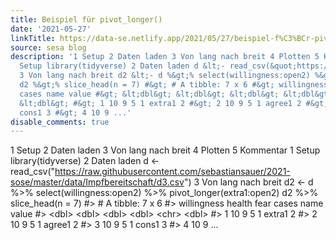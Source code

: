 ```yaml
---
title: Beispiel für pivot_longer()
date: '2021-05-27'
linkTitle: https://data-se.netlify.app/2021/05/27/beispiel-f%C3%BCr-pivot-longer/
source: sesa blog
description: '1 Setup 2 Daten laden 3 Von lang nach breit 4 Plotten 5 Kommentar 1
  Setup library(tidyverse) 2 Daten laden d &lt;- read_csv(&quot;https://raw.githubusercontent.com/sebastiansauer/2021-sose/master/data/Impfbereitschaft/d3.csv&quot;)
  3 Von lang nach breit d2 &lt;- d %&gt;% select(willingness:open2) %&gt;% pivot_longer(extra1:open2)
  d2 %&gt;% slice_head(n = 7) #&gt; # A tibble: 7 x 6 #&gt; willingness health fear
  cases name value #&gt; &lt;dbl&gt; &lt;dbl&gt; &lt;dbl&gt; &lt;dbl&gt; &lt;chr&gt;
  &lt;dbl&gt; #&gt; 1 10 9 5 1 extra1 2 #&gt; 2 10 9 5 1 agree1 2 #&gt; 3 10 9 5 1
  cons1 3 #&gt; 4 10 9 ...'
disable_comments: true
---
```

1 Setup 2 Daten laden 3 Von lang nach breit 4 Plotten 5 Kommentar 1 Setup library(tidyverse) 2 Daten laden d &lt;- read_csv(&quot;https://raw.githubusercontent.com/sebastiansauer/2021-sose/master/data/Impfbereitschaft/d3.csv&quot;) 3 Von lang nach breit d2 &lt;- d %&gt;% select(willingness:open2) %&gt;% pivot_longer(extra1:open2) d2 %&gt;% slice_head(n = 7) #&gt; # A tibble: 7 x 6 #&gt; willingness health fear cases name value #&gt; &lt;dbl&gt; &lt;dbl&gt; &lt;dbl&gt; &lt;dbl&gt; &lt;chr&gt; &lt;dbl&gt; #&gt; 1 10 9 5 1 extra1 2 #&gt; 2 10 9 5 1 agree1 2 #&gt; 3 10 9 5 1 cons1 3 #&gt; 4 10 9 ...
